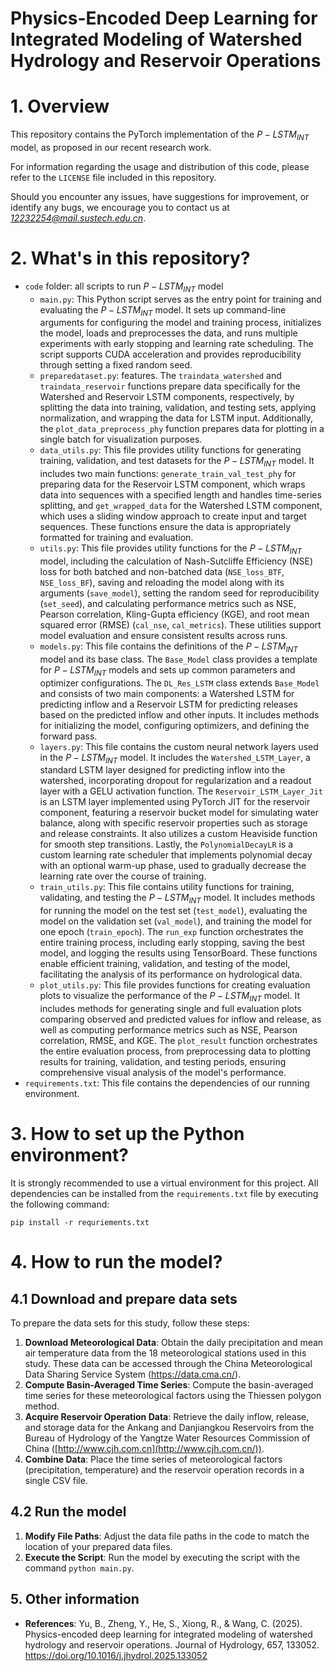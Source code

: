 # **Physics-Encoded Deep Learning for Integrated Modeling of Watershed Hydrology and Reservoir Operations**

# 1. Overview

This repository contains the PyTorch implementation of the $P-LSTM_{INT}$ model, as proposed in our recent research work.

For information regarding the usage and distribution of this code, please refer to the `LICENSE` file included in this repository.

Should you encounter any issues, have suggestions for improvement, or identify any bugs, we encourage you to contact us at *12232254@mail.sustech.edu.cn*.



# 2. What's in this repository?

- `code` folder: all scripts to run $P-LSTM_{INT}$ model
  - `main.py`: This Python script serves as the entry point for training and evaluating the $P-LSTM_{INT}$ model. It sets up command-line arguments for configuring the model and training process, initializes the model, loads and preprocesses the data, and runs multiple experiments with early stopping and learning rate scheduling. The script supports CUDA acceleration and provides reproducibility through setting a fixed random seed.
  - `preparedataset.py`: features. The `traindata_watershed` and `traindata_reservoir` functions prepare data specifically for the Watershed and Reservoir LSTM components, respectively, by splitting the data into training, validation, and testing sets, applying normalization, and wrapping the data for LSTM input. Additionally, the `plot_data_preprocess_phy` function prepares data for plotting in a single batch for visualization purposes.
  - `data_utils.py`: This file provides utility functions for generating training, validation, and test datasets for the $P-LSTM_{INT}$ model. It includes two main functions: `generate_train_val_test_phy` for preparing data for the Reservoir LSTM component, which wraps data into sequences with a specified length and handles time-series splitting, and `get_wrapped_data` for the Watershed LSTM component, which uses a sliding window approach to create input and target sequences. These functions ensure the data is appropriately formatted for training and evaluation.
  - `utils.py`: This file provides utility functions for the $P-LSTM_{INT}$ model, including the calculation of Nash-Sutcliffe Efficiency (NSE) loss for both batched and non-batched data (`NSE_loss_BTF`, `NSE_loss_BF`), saving and reloading the model along with its arguments (`save_model`), setting the random seed for reproducibility (`set_seed`), and calculating performance metrics such as NSE, Pearson correlation, Kling-Gupta efficiency (KGE), and root mean squared error (RMSE) (`cal_nse`, `cal_metrics`). These utilities support model evaluation and ensure consistent results across runs.
  - `models.py`: This file contains the definitions of the $P-LSTM_{INT}$ model and its base class. The `Base_Model` class provides a template for $P-LSTM_{INT}$ models and sets up common parameters and optimizer configurations. The `DL_Res_LSTM` class extends `Base_Model` and consists of two main components: a Watershed LSTM for predicting inflow and a Reservoir LSTM for predicting releases based on the predicted inflow and other inputs. It includes methods for initializing the model, configuring optimizers, and defining the forward pass.
  - `layers.py`: This file contains the custom neural network layers used in the $P-LSTM_{INT}$ model. It includes the `Watershed_LSTM_Layer`, a standard LSTM layer designed for predicting inflow into the watershed, incorporating dropout for regularization and a readout layer with a GELU activation function. The `Reservoir_LSTM_Layer_Jit` is an LSTM layer implemented using PyTorch JIT for the reservoir component, featuring a reservoir bucket model for simulating water balance, along with specific reservoir properties such as storage and release constraints. It also utilizes a custom Heaviside function for smooth step transitions. Lastly, the `PolynomialDecayLR` is a custom learning rate scheduler that implements polynomial decay with an optional warm-up phase, used to gradually decrease the learning rate over the course of training.
  - `train_utils.py`: This file contains utility functions for training, validating, and testing the $P-LSTM_{INT}$ model. It includes methods for running the model on the test set (`test_model`), evaluating the model on the validation set (`val_model`), and training the model for one epoch (`train_epoch`). The `run_exp` function orchestrates the entire training process, including early stopping, saving the best model, and logging the results using TensorBoard. These functions enable efficient training, validation, and testing of the model, facilitating the analysis of its performance on hydrological data.
  - `plot_utils.py`: This file provides functions for creating evaluation plots to visualize the performance of the $P-LSTM_{INT}$ model. It includes methods for generating single and full evaluation plots comparing observed and predicted values for inflow and release, as well as computing performance metrics such as NSE, Pearson correlation, RMSE, and KGE. The `plot_result` function orchestrates the entire evaluation process, from preprocessing data to plotting results for training, validation, and testing periods, ensuring comprehensive visual analysis of the model's performance.
- `requirements.txt`: This file contains the dependencies of our running environment.



# 3. How to set up the Python environment?

It is strongly recommended to use a virtual environment for this project. All dependencies can be installed from the `requirements.txt` file by executing the following command:

```shell
pip install -r requriements.txt
```



# 4. How to run the model?

## 4.1 Download and prepare data sets

To prepare the data sets for this study, follow these steps:

1. **Download Meteorological Data**: Obtain the daily precipitation and mean air temperature data from the 18 meteorological stations used in this study. These data can be accessed through the China Meteorological Data Sharing Service System (https://data.cma.cn/).
2. **Compute Basin-Averaged Time Series**: Compute the basin-averaged time series for these meteorological factors using the Thiessen polygon method.
3. **Acquire Reservoir Operation Data**: Retrieve the daily inflow, release, and storage data for the Ankang and Danjiangkou Reservoirs from the Bureau of Hydrology of the Yangtze Water Resources Commission of China ([http://www.cjh.com.cn](http://www.cjh.com.cn/)).
4. **Combine Data**: Place the time series of meteorological factors (precipitation, temperature) and the reservoir operation records in a single CSV file.

## 4.2 Run the model

1. **Modify File Paths**: Adjust the data file paths in the code to match the location of your prepared data files.
2. **Execute the Script**: Run the model by executing the script with the command `python main.py`.

## 5. Other information

- **References**: Yu, B., Zheng, Y., He, S., Xiong, R., & Wang, C. (2025). Physics-encoded deep learning for integrated modeling of watershed hydrology and reservoir operations. Journal of Hydrology, 657, 133052. https://doi.org/10.1016/j.jhydrol.2025.133052


